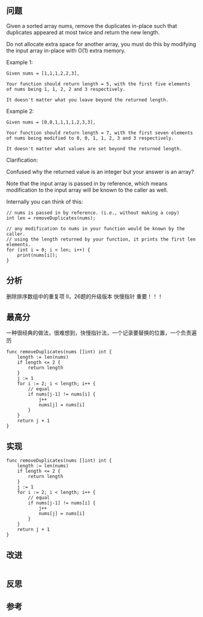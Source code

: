 ## 问题
Given a sorted array nums, remove the duplicates in-place such that duplicates appeared at most twice and return the new length.

Do not allocate extra space for another array, you must do this by modifying the input array in-place with O(1) extra memory.

Example 1:
```
Given nums = [1,1,1,2,2,3],

Your function should return length = 5, with the first five elements of nums being 1, 1, 2, 2 and 3 respectively.

It doesn't matter what you leave beyond the returned length.
```

Example 2:
```
Given nums = [0,0,1,1,1,1,2,3,3],

Your function should return length = 7, with the first seven elements of nums being modified to 0, 0, 1, 1, 2, 3 and 3 respectively.

It doesn't matter what values are set beyond the returned length.
```

Clarification:

Confused why the returned value is an integer but your answer is an array?

Note that the input array is passed in by reference, which means modification to the input array will be known to the caller as well.

Internally you can think of this:

```
// nums is passed in by reference. (i.e., without making a copy)
int len = removeDuplicates(nums);

// any modification to nums in your function would be known by the caller.
// using the length returned by your function, it prints the first len elements.
for (int i = 0; i < len; i++) {
    print(nums[i]);
}
```
## 分析
删除排序数组中的重复项 II，26题的升级版本
快慢指针
重要！！！

## 最高分
一种很经典的做法，很难想到，快慢指针法，一个记录要替换的位置，一个负责遍历
```golang
func removeDuplicates(nums []int) int {
    length := len(nums)
    if length <= 2 {
        return length
    }
    j := 1
    for i := 2; i < length; i++ {
        // equal
        if nums[j-1] != nums[i] {
            j++
            nums[j] = nums[i]
        }
    }
    return j + 1
}
```

## 实现
```golang
func removeDuplicates(nums []int) int {
    length := len(nums)
    if length <= 2 {
        return length
    }
    j := 1
    for i := 2; i < length; i++ {
        // equal
        if nums[j-1] != nums[i] {
            j++
            nums[j] = nums[i]
        }
    }
    return j + 1
}
```

## 改进
```golang

```

## 反思

## 参考